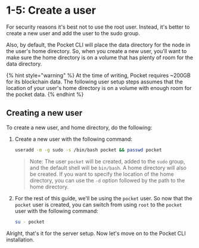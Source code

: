 # 1-5: Create a user

For security reasons it's best not to use the root user. Instead, it's better to create a new user and add the user to the sudo group.

Also, by default, the Pocket CLI will place the data directory for the node in the user's home directory. So, when you create a new user, you'll want to make sure the home directory is on a volume that has plenty of room for the data directory.

{% hint style="warning" %}
At the time of writing, Pocket requires ~200GB for its blockchain data. The following user setup steps assumes that the location of your user's home directory is on a volume with enough room for the pocket data.
{% endhint %}

## Creating a new user

To create a new user, and home directory, do the following:

1. Create a new user with the following command:
    ```bash
    useradd -m -g sudo -s /bin/bash pocket && passwd pocket
    ```
    > Note: The user `pocket` will be created, added to the `sudo` group, and the default shell will be `bin/bash`. A home directory will also be created. If you want to specify the location of the home directory, you can use the `-d` option followed by the path to the home directory.

2. For the rest of this guide, we'll be using the `pocket` user. So now that the `pocket` user is created, you can switch from using `root` to the `pocket` user with the following command:

    ```bash
    su - pocket
    ```

Alright, that's it for the server setup. Now let's move on to the Pocket CLI installation.